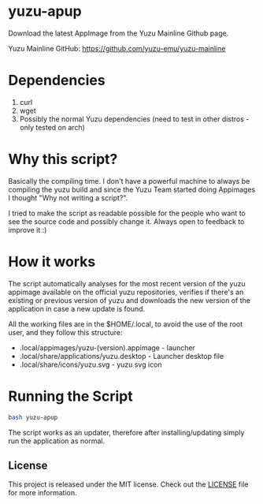 # yuzu-apup

Download the latest AppImage from the Yuzu Mainline Github page.

Yuzu Mainline GitHub: https://github.com/yuzu-emu/yuzu-mainline

# Dependencies

1. curl
2. wget
3. Possibly the normal Yuzu dependencies (need to test in other distros - only tested on arch)

# Why this script?

Basically the compiling time. I don't have a powerful machine to always be compiling the yuzu build and since the Yuzu Team started doing Appimages I thought "Why not writing a script?".

I tried to make the script as readable possible for the people who want to see the source code and possibly change it. Always open to feedback to improve it :)

# How it works

The script automatically analyses for the most recent version of the yuzu appimage available on the official yuzu repositories, verifies if there's an existing or previous version of yuzu and downloads the new version of the application in case a new update is found. 

All the working files are in the $HOME/.local, to avoid the use of the root user, and they follow this structure:
  
  * .local/appimages/yuzu-(version).appimage - launcher
  * .local/share/applications/yuzu.desktop - Launcher desktop file
  * .local/share/icons/yuzu.svg - yuzu svg icon

# Running the Script

```bash
bash yuzu-apup
```

The script works as an updater, therefore after installing/updating simply run the application as normal.

## License
This project is released under the MIT license.
Check out the [LICENSE](LICENSE) file for more information.
